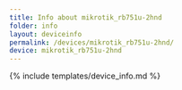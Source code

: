 ```yaml
---
title: Info about mikrotik_rb751u-2hnd
folder: info
layout: deviceinfo
permalink: /devices/mikrotik_rb751u-2hnd/
device: mikrotik_rb751u-2hnd
---
```

{% include templates/device_info.md %}
